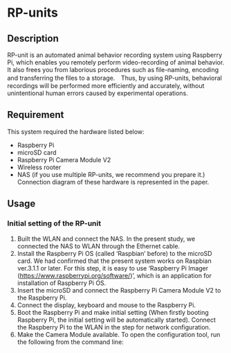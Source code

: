 # RP-units

## Description
 RP-unit is an automated animal behavior recording system using Raspberry Pi, which enables you remotely perform video-recording of animal behavior. It also frees you from laborious procedures such as file-naming, encoding and transferring the files to a storage.　Thus, by using RP-units, behavioral recordings will be performed more efficiently and accurately, without unintentional human errors caused by experimental operations. 
 
## Requirement
 This system required the hardware listed below:
   -	Raspberry Pi
   -	microSD card
   -	Raspberry Pi Camera Module V2
   -	Wireless rooter
   -	NAS (if you use multiple RP-units, we recommend you prepare it.)
 Connection diagram of these hardware is represented in the paper.
 
 ## Usage
 ### Initial setting of the RP-unit
1.	Built the WLAN and connect the NAS. In the present study, we connected the NAS to WLAN through the Ethernet cable.
2.	Install the Raspberry Pi OS (called ‘Raspbian’ before) to the microSD card. We had confirmed that the present system works on Raspbian ver.3.1.1 or later. For this step, it is easy to use ‘Raspberry Pi Imager (https://www.raspberrypi.org/software/)’, which is an application for installation of Raspberry Pi OS.
3.	Insert the microSD and connect the Raspberry Pi Camera Module V2 to the Raspberry Pi.
4.	Connect the display, keyboard and mouse to the Raspberry Pi. 
5.	Boot the Raspberry Pi and make initial setting (When firstly booting Raspberry Pi, the initial setting will be automatically started). Connect the Raspberry Pi to the WLAN in the step for network configuration.
6.	Make the Camera Module available. To open the configuration tool, run the following from the command line:
